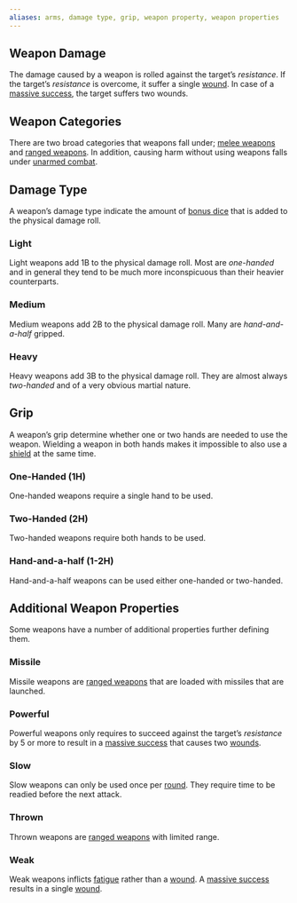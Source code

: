 ```yaml
---
aliases: arms, damage type, grip, weapon property, weapon properties
---
```

   
## Weapon Damage   
The damage caused by a weapon is rolled against the target’s _resistance_. If the target’s _resistance_ is overcome, it suffer a single [wound](../Conditions/Conditions.md). In case of a [massive success](../Rolling%20Dice/Massive%20Success.md), the target suffers two wounds.   
   
## Weapon Categories   
There are two broad categories that weapons fall under; [melee weapons](../Arms%20%26%20Armour/Melee%20Weapons.md) and [ranged weapons](../Arms%20%26%20Armour/Ranged%20Weapons.md). In addition, causing harm without using weapons falls under [unarmed combat](../Arms%20%26%20Armour/Unarmed%20Combat.md).    
   
## Damage Type   
A weapon’s damage type indicate the amount of [bonus dice](../Rolling%20Dice/Bonus%20Dice.md) that is added to the physical damage roll.   
   
### Light   
Light weapons add 1B to the physical damage roll. Most are _one-handed_ and in general they tend to be much more inconspicuous than their heavier counterparts.   
   
### Medium   
Medium weapons add 2B to the physical damage roll. Many are _hand-and-a-half_ gripped.   
   
### Heavy   
Heavy weapons add 3B to the physical damage roll. They are almost always _two-handed_ and of a very obvious martial nature.   
   
## Grip   
A weapon’s grip determine whether one or two hands are needed to use the weapon. Wielding a weapon in both hands makes it impossible to also use a [shield](../Arms%20%26%20Armour/Shields.md) at the same time.    
   
### One-Handed (1H)   
One-handed weapons require a single hand to be used.   
   
### Two-Handed (2H)   
Two-handed weapons require both hands to be used.   
   
### Hand-and-a-half (1-2H)   
Hand-and-a-half weapons can be used either one-handed or two-handed.   
   
## Additional Weapon Properties   
Some weapons have a number of additional properties further defining them.   
   
### Missile   
Missile weapons are [ranged weapons](../Arms%20%26%20Armour/Ranged%20Weapons.md) that are loaded with missiles that are launched.   
   
### Powerful   
Powerful weapons only requires to succeed against the target’s _resistance_ by 5 or more to result in a [massive success](../Rolling%20Dice/Massive%20Success.md) that causes two [wounds](../Conditions/Wound.md).   
   
### Slow   
Slow weapons can only be used once per [round](../Game%20Modes/Rounds.md). They require time to be readied before the next attack.   
   
### Thrown   
Thrown weapons are [ranged weapons](../Arms%20%26%20Armour/Ranged%20Weapons.md) with limited range.   
   
### Weak   
Weak weapons inflicts [fatigue](../Conditions/Fatigue.md) rather than a [wound](../Conditions/Wound.md). A [massive success](../Rolling%20Dice/Massive%20Success.md) results in a single [wound](../Conditions/Wound.md).